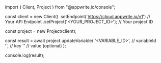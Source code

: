 import { Client, Project } from "@appwrite.io/console";

const client = new Client()
    .setEndpoint('https://cloud.appwrite.io/v1') // Your API Endpoint
    .setProject('&lt;YOUR_PROJECT_ID&gt;'); // Your project ID

const project = new Project(client);

const result = await project.updateVariable(
    '<VARIABLE_ID>', // variableId
    '<KEY>', // key
    '<VALUE>' // value (optional)
);

console.log(result);
